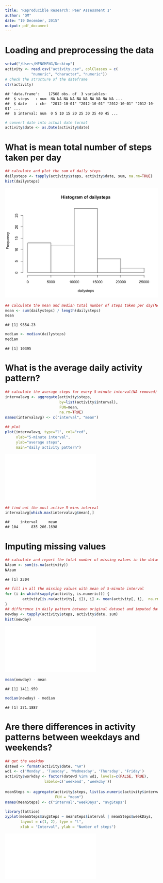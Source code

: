 ```yaml
---
title: 'Reproducible Research: Peer Assessment 1'
author: "QM"
date: "19 December, 2015"
output: pdf_document
---
```


# Loading and preprocessing the data

```r
setwd("/Users/MENGMENG/Desktop")
activity <- read.csv("activity.csv", colClasses = c(
            "numeric", "character", "numeric"))
# check the structure of the dateframe
str(activity)
```

```
## 'data.frame':	17568 obs. of  3 variables:
##  $ steps   : num  NA NA NA NA NA NA NA NA NA NA ...
##  $ date    : chr  "2012-10-01" "2012-10-01" "2012-10-01" "2012-10-01" ...
##  $ interval: num  0 5 10 15 20 25 30 35 40 45 ...
```

```r
# convert date into actual date format
activity$date <- as.Date(activity$date)
```
# What is mean total number of steps taken per day

```r
## calculate and plot the sum of daily steps
dailysteps <- tapply(activity$steps, activity$date, sum, na.rm=TRUE)
hist(dailysteps)
```

![plot of figure1](figure/figure1.png) 

```r
## calculate the mean and median total number of steps taken per day(NA removed)
mean <- sum(dailysteps) / length(dailysteps)
mean
```

```
## [1] 9354.23
```

```r
median <- median(dailysteps)
median
```

```
## [1] 10395
```
# What is the average daily activity pattern?

```r
## calculate the average steps for every 5-minute interval(NA removed)
intervalavg <- aggregate(activity$steps,
                         by=list(activity$interval),
                         FUN=mean,
                         na.rm=TRUE)
names(intervalavg) <- c("interval", "mean")
```

```r
## plot 
plot(intervalavg, type="l", col="red", 
     xlab="5-minute interval",
     ylab="average steps",
     main="daily activity pattern")
```

![](Reproducible_Research_PA1_files/figure-latex/unnamed-chunk-4-1.pdf) 

```r
## find out the most active 5-mins interval
intervalavg[which.max(intervalavg$mean),]
```

```
##     interval     mean
## 104      835 206.1698
```
# Imputing missing values

```r
## calculate and report the total number of missing values in the dataset
NAsum <- sum(is.na(activity))
NAsum
```

```
## [1] 2304
```

```r
## fill in all the missing values with mean of 5-minute interval
for (i in which(sapply(activity, is.numeric))) {
        activity[is.na(activity[, i]), i] <- mean(activity[, i],  na.rm = TRUE)
}
## difference in daily pattern between original dataset and imputed dateset
newday <- tapply(activity$steps, activity$date, sum)
hist(newday)
```

![](Reproducible_Research_PA1_files/figure-latex/unnamed-chunk-6-1.pdf) 

```r
mean(newday) - mean
```

```
## [1] 1411.959
```

```r
median(newday) - median
```

```
## [1] 371.1887
```
# Are there differences in activity patterns between weekdays and weekends?

```r
## get the weekday 
datewd <- format(activity$date, "%A")
wd1 <- c('Monday', 'Tuesday', 'Wednesday', 'Thursday', 'Friday')
activity$workday <- factor(datewd %in% wd1, levels=c(FALSE, TRUE), 
                  labels=c('weekend', 'weekday'))

meanSteps <- aggregate(activity$steps, list(as.numeric(activity$interval), activity$workday),
                       FUN = "mean")
names(meanSteps) <- c("interval","weekDays", "avgSteps")
```

```r
library(lattice)
xyplot(meanSteps$avgSteps ~ meanSteps$interval | meanSteps$weekDays, 
       layout = c(1, 2), type = "l", 
       xlab = "Interval", ylab = "Number of steps")
```

![](Reproducible_Research_PA1_files/figure-latex/unnamed-chunk-8-1.pdf) 
